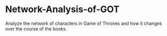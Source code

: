 # Network-Analysis-of-GOT
Analyze the network of characters in Game of Thrones and how it changes over the course of the books. 
